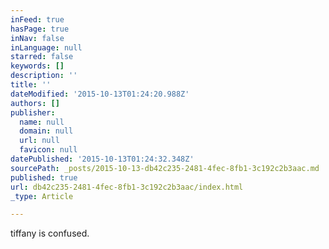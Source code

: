 ```yaml
---
inFeed: true
hasPage: true
inNav: false
inLanguage: null
starred: false
keywords: []
description: ''
title: ''
dateModified: '2015-10-13T01:24:20.988Z'
authors: []
publisher:
  name: null
  domain: null
  url: null
  favicon: null
datePublished: '2015-10-13T01:24:32.348Z'
sourcePath: _posts/2015-10-13-db42c235-2481-4fec-8fb1-3c192c2b3aac.md
published: true
url: db42c235-2481-4fec-8fb1-3c192c2b3aac/index.html
_type: Article

---
```

tiffany is confused.